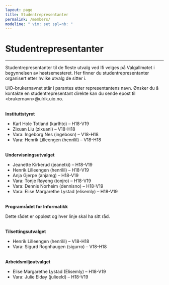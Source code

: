 ```yaml
---
layout: page
title: Studentrepresentanter
permalink: /members/
modeline: " vim: set spl=nb: "
---
```


# Studentrepresentanter

---

Studentrepresentanter til de fleste utvalg ved Ifi velges på Valgallmøtet i begynnelsen av høstsemesteret. Her finner du studentrepresentanter organisert etter hvilke utvalg de sitter i.

UiO-brukernavnet står i parantes etter representantens navn. Ønsker du å kontakte en studentrepresentant direkte kan du sende epost til \<brukernavn\>@ulrik.uio.no.
<br><br>

**Instituttstyret**
* Karl Hole Totland (karlhto) – H18-V19
* Zixuan Liu (zixuanl) – V18-H18
* Vara: Ingeborg Nes (ingebosn) – V18-H18
* Vara: Henrik Lilleengen (henrilil) – V18-H18
<br><br>

**Undervisningsutvalget**
* Jeanette Kirkerud (jeanetki) – H18-V19
* Henrik Lilleengen (henrilil) – H18-V19
* Anja Gjerpe (anjamg) – H18-V19
* Vara: Tonje Røyeng (tonjro) – H18-V19
* Vara: Dennis Norheim (dennisno) – H18-V19
* Vara: Elise Margarethe Lystad (elisemly) – H18-V19
<br><br>

**Programrådet for Informatikk**

Dette rådet er oppløst og hver linje skal ha sitt råd.
<br><br>

**Tilsettingsutvalget**
* Henrik Lilleengen (henrilil) – V18-H18
* Vara: Sigurd Rognhaugen (sigurro) – V18-H18
<br><br>

**Arbeidsmiljøutvalget**
* Elise Margarethe Lystad (Elisemly) – H18-V19
* Vara: Julie Eldøy (julieeld) – H18-V19
